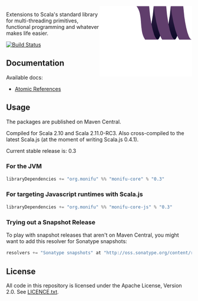 <img src="docs/assets/monifu.png" align="right" />

Extensions to Scala's standard library for multi-threading primitives, functional programming and whatever makes life easier.

[![Build Status](https://travis-ci.org/alexandru/monifu.png?branch=master)](https://travis-ci.org/alexandru/monifu)

## Documentation

Available docs:

* [Atomic References](docs/atomic.md)

## Usage

The packages are published on Maven Central.

Compiled for Scala 2.10 and Scala 2.11.0-RC3. Also cross-compiled to the latest Scala.js (at the moment of writing Scala.js 0.4.1).

Current stable release is: 0.3

### For the JVM

```scala
libraryDependencies += "org.monifu" %% "monifu-core" % "0.3"
```

### For targeting Javascript runtimes with Scala.js

```scala
libraryDependencies += "org.monifu" %% "monifu-core-js" % "0.3"
```

### Trying out a Snapshot Release

To play with snapshot releases that aren't on Maven Central, you might want to add this 
resolver for Sonatype snapshots:

```scala
resolvers += "Sonatype snapshots" at "http://oss.sonatype.org/content/repositories/snapshots/"
```

## License

All code in this repository is licensed under the Apache License, Version 2.0.
See [LICENCE.txt](./LICENSE.txt).